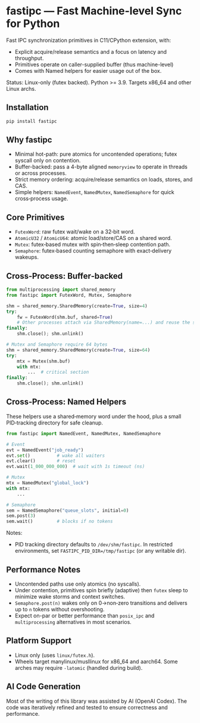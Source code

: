 fastipc — Fast Machine-level Sync for Python
=============================================

Fast IPC synchronization primitives in C11/CPython extension, with:
- Explicit acquire/release semantics and a focus on latency and throughput. 
- Primitives operate on caller-supplied buffer (thus machine-level)
- Comes with Named helpers for easier usage out of the box.

Status: Linux-only (futex backed). Python >= 3.9. Targets x86_64 and other Linux archs.

## Installation
```bash
pip install fastipc
```

## Why fastipc
- Minimal hot-path: pure atomics for uncontended operations; futex syscall only on contention.
- Buffer-backed: pass a 4-byte aligned `memoryview` to operate in threads or across processes.
- Strict memory ordering: acquire/release semantics on loads, stores, and CAS.
- Simple helpers: `NamedEvent`, `NamedMutex`, `NamedSemaphore` for quick cross‑process usage.

## Core Primitives
- `FutexWord`: raw futex wait/wake on a 32‑bit word.
- `AtomicU32` / `AtomicU64`: atomic load/store/CAS on a shared word.
- `Mutex`: futex‑based mutex with spin‑then‑sleep contention path.
- `Semaphore`: futex‑based counting semaphore with exact‑delivery wakeups.


## Cross‑Process: Buffer‑backed
```python
from multiprocessing import shared_memory
from fastipc import FutexWord, Mutex, Semaphore

shm = shared_memory.SharedMemory(create=True, size=4)
try:
    fw = FutexWord(shm.buf, shared=True)
    # Other processes attach via SharedMemory(name=...) and reuse the same buffer
finally:
    shm.close(); shm.unlink()

# Mutex and Semaphore require 64 bytes
shm = shared_memory.SharedMemory(create=True, size=64)
try:
    mtx = Mutex(shm.buf)
    with mtx:
        ...  # critical section
finally:
    shm.close(); shm.unlink()
```

## Cross‑Process: Named Helpers
These helpers use a shared‐memory word under the hood, plus a small PID‑tracking directory for safe cleanup.

```python
from fastipc import NamedEvent, NamedMutex, NamedSemaphore

# Event
evt = NamedEvent("job_ready")
evt.set()          # wake all waiters
evt.clear()        # reset
evt.wait(1_000_000_000)  # wait with 1s timeout (ns)

# Mutex
mtx = NamedMutex("global_lock")
with mtx:
    ...

# Semaphore
sem = NamedSemaphore("queue_slots", initial=0)
sem.post(3)
sem.wait()         # blocks if no tokens
```

Notes:
- PID tracking directory defaults to `/dev/shm/fastipc`. In restricted environments, set `FASTIPC_PID_DIR=/tmp/fastipc` (or any writable dir).

## Performance Notes
- Uncontended paths use only atomics (no syscalls).
- Under contention, primitives spin briefly (adaptive) then `futex` sleep to minimize wake storms and context switches.
- `Semaphore.post(n)` wakes only on 0→non‑zero transitions and delivers up to `n` tokens without overshooting.
- Expect on-par or better performance than `posix_ipc` and `multiprocessing` alternatives in most scenarios. 

## Platform Support
- Linux only (uses `linux/futex.h`).
- Wheels target manylinux/musllinux for x86_64 and aarch64. Some arches may require `-latomic` (handled during build).


## AI Code Generation
Most of the writing of this library was assisted by AI (OpenAI Codex). The code was iteratively refined and tested to ensure correctness and performance.